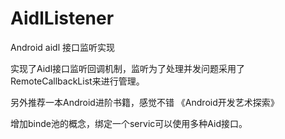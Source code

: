 # AidlListener
Android aidl 接口监听实现

实现了Aidl接口监听回调机制，监听为了处理并发问题采用了RemoteCallbackList来进行管理。

另外推荐一本Android进阶书籍，感觉不错
《Android开发艺术探索》


增加binde池的概念，绑定一个servic可以使用多种Aid接口。

